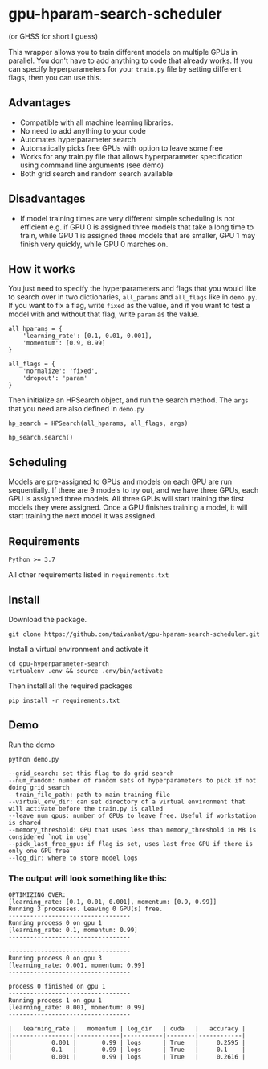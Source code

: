 # gpu-hparam-search-scheduler
(or GHSS for short I guess)

This wrapper allows you to train different models on multiple GPUs in parallel. You don't have to add anything to code that already works. If you can specify hyperparameters for your `train.py` file by setting different flags, then you can use this. 

## Advantages

- Compatible with all machine learning libraries. 
- No need to add anything to your code
- Automates hyperparameter search
- Automatically picks free GPUs with option to leave some free 
- Works for any train.py file that allows hyperparameter specification using command line arguments (see demo)
- Both grid search and random search available

## Disadvantages

- If model training times are very different simple scheduling is not efficient e.g. if GPU 0 is assigned three models that take a long time to train, while GPU 1 is assigned three models that are smaller, GPU 1 may finish very quickly, while GPU 0 marches on.

## How it works 

You just need to specify the hyperparameters and flags that you would like to search over in two dictionaries, `all_params` and `all_flags` like in `demo.py`. If you want to fix a flag, write `fixed` as the value, and if you want to test a model with and without that flag, write `param` as the value. 

```
all_hparams = {
    'learning_rate': [0.1, 0.01, 0.001],
    'momentum': [0.9, 0.99]
}

all_flags = {
    'normalize': 'fixed',
    'dropout': 'param'
}
```

Then initialize an HPSearch object, and run the search method. The `args` that you need are also defined in `demo.py`

```
hp_search = HPSearch(all_hparams, all_flags, args)

hp_search.search()
```

## Scheduling

Models are pre-assigned to GPUs and models on each GPU are run sequentially. If there are 9 models to try out, and we have three GPUs, each GPU is assigned three models. All three GPUs will start training the first models they were assigned. Once a GPU finishes training a model, it will start training the next model it was assigned.

## Requirements

```
Python >= 3.7
```

All other requirements listed in `requirements.txt`

## Install

Download the package.

```
git clone https://github.com/taivanbat/gpu-hparam-search-scheduler.git 
```

Install a virtual environment and activate it 

```
cd gpu-hyperparameter-search
virtualenv .env && source .env/bin/activate
``` 

Then install all the required packages 

```
pip install -r requirements.txt
```

## Demo

Run the demo 
```
python demo.py
```

```
--grid_search: set this flag to do grid search
--num_random: number of random sets of hyperparameters to pick if not doing grid search
--train_file_path: path to main training file 
--virtual_env_dir: can set directory of a virtual environment that will activate before the train.py is called 
--leave_num_gpus: number of GPUs to leave free. Useful if workstation is shared 
--memory_threshold: GPU that uses less than memory_threshold in MB is considered `not in use`
--pick_last_free_gpu: if flag is set, uses last free GPU if there is only one GPU free
--log_dir: where to store model logs 
```

### The output will look something like this: 

```
OPTIMIZING OVER:
[learning_rate: [0.1, 0.01, 0.001], momentum: [0.9, 0.99]]
Running 3 processes. Leaving 0 GPU(s) free.
----------------------------------
Running process 0 on gpu 1
[learning_rate: 0.1, momentum: 0.99]
----------------------------------

----------------------------------
Running process 0 on gpu 3
[learning_rate: 0.001, momentum: 0.99]
----------------------------------

process 0 finished on gpu 1
----------------------------------
Running process 1 on gpu 1
[learning_rate: 0.001, momentum: 0.99]
----------------------------------

|   learning_rate |   momentum | log_dir   | cuda   |   accuracy |
|-----------------|------------|-----------|--------|------------|
|           0.001 |       0.99 | logs      | True   |     0.2595 |
|           0.1   |       0.99 | logs      | True   |     0.1    |
|           0.001 |       0.99 | logs      | True   |     0.2616 |
```
